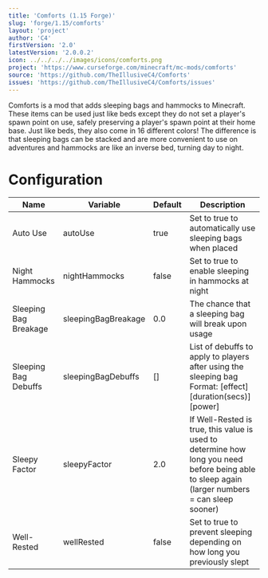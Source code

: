 ```yaml
---
title: 'Comforts (1.15 Forge)'
slug: 'forge/1.15/comforts'
layout: 'project'
author: 'C4'
firstVersion: '2.0'
latestVersion: '2.0.0.2'
icon: ../../../../images/icons/comforts.png
project: 'https://www.curseforge.com/minecraft/mc-mods/comforts'
source: 'https://github.com/TheIllusiveC4/Comforts'
issues: 'https://github.com/TheIllusiveC4/Comforts/issues'
---
```


Comforts is a mod that adds sleeping bags and hammocks to Minecraft. These items can be used just like beds except they do not set a player's spawn point on use, safely preserving a player's spawn point at their home base. Just like beds, they also come in 16 different colors! The difference is that sleeping bags can be stacked and are more convenient to use on adventures and hammocks are like an inverse bed, turning day to night.

# Configuration

| Name                  | Variable            | Default | Description                                                                                                                                    |
| --------------------- | ------------------- | ------- | ---------------------------------------------------------------------------------------------------------------------------------------------- |
| Auto Use              | autoUse             | true    | Set to true to automatically use sleeping bags when placed                                                                                     |
| Night Hammocks        | nightHammocks       | false   | Set to true to enable sleeping in hammocks at night                                                                                            |
| Sleeping Bag Breakage | sleepingBagBreakage | 0.0     | The chance that a sleeping bag will break upon usage                                                                                           |
| Sleeping Bag Debuffs  | sleepingBagDebuffs  | []      | List of debuffs to apply to players after using the sleeping bag<br>Format: [effect][duration(secs)] [power]                                   |
| Sleepy Factor         | sleepyFactor        | 2.0     | If Well-Rested is true, this value is used to determine how long you need before being able to sleep again (larger numbers = can sleep sooner) |
| Well-Rested           | wellRested          | false   | Set to true to prevent sleeping depending on how long you previously slept                                                                     |
